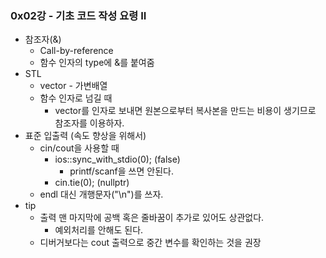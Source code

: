 ### 0x02강 - 기초 코드 작성 요령 II

- 참조자(&)
  - Call-by-reference
  - 함수 인자의 type에 &를 붙여줌
- STL
  - vector - 가변배열
  - 함수 인자로 넘길 때
    - vector를 인자로 보내면 원본으로부터 복사본을 만드는 비용이 생기므로 참조자를 이용하자.
- 표준 입출력 (속도 향상을 위해서)
  - cin/cout을 사용할 때
    - ios::sync_with_stdio(0); (false)
      - printf/scanf을 쓰면 안된다.
    - cin.tie(0); (nullptr)
  - endl 대신 개행문자("\n")를 쓰자.
- tip
  - 출력 맨 마지막에 공백 혹은 줄바꿈이 추가로 있어도 상관없다.
    - 예외처리를 안해도 된다.
  - 디버거보다는 cout 출력으로 중간 변수를 확인하는 것을 권장
